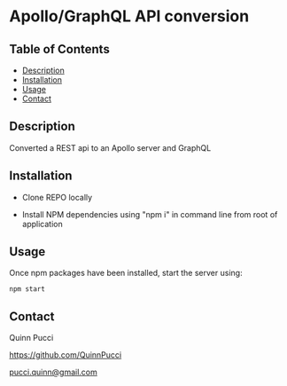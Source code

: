 # Apollo/GraphQL API conversion

## Table of Contents

- [Description](#description)
- [Installation](#installation)
- [Usage](#usage)
- [Contact](#contact)

## Description

Converted a REST api to an Apollo server and GraphQL 

## Installation

- Clone REPO locally

- Install NPM dependencies using "npm i" in command line from root of application

## Usage

Once npm packages have been installed, start the server using:

`npm start`


## Contact

Quinn Pucci

https://github.com/QuinnPucci

pucci.quinn@gmail.com
